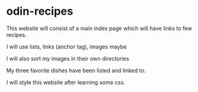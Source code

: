 # odin-recipes
This website will consist of a main index page which will have links to few recipes.

I will use lists, links (anchor tag), images maybe

I will also sort my images in their own directories


My three favorite dishes have been listed and linked to.

I will style this website after learning some css.